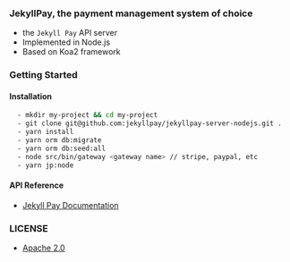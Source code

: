 ### JekyllPay, the payment management system of choice
 - the `Jekyll Pay` API server
 - Implemented in Node.js
 - Based on Koa2 framework

### Getting Started

#### Installation

```bash
  - mkdir my-project && cd my-project
  - git clone git@github.com:jekyllpay/jekyllpay-server-nodejs.git .
  - yarn install
  - yarn orm db:migrate
  - yarn orm db:seed:all
  - node src/bin/gateway <gateway name> // stripe, paypal, etc
  - yarn jp:node
```

#### API Reference
 - [Jekyll Pay Documentation](https://docs.jekyllpay.com)

### LICENSE
 - [Apache 2.0](LICENSE)